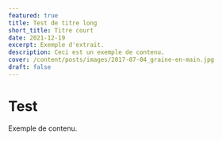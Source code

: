 ```yaml
---
featured: true
title: Test de titre long
short_title: Titre court
date: 2021-12-19
excerpt: Exemple d'extrait.
description: Ceci est un exemple de contenu.
cover: /content/posts/images/2017-07-04_graine-en-main.jpg
draft: false
---
```

# Test

Exemple de contenu.